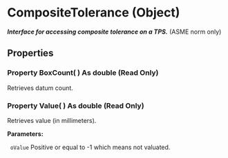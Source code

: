 # CompositeTolerance (Object)

**_Interface for accessing composite tolerance on a TPS._**
(ASME norm only)

## Properties

### Property **BoxCount**( ) As double (Read Only)

Retrieves datum count.  
### Property **Value**( ) As double (Read Only)

Retrieves value (in millimeters).

**Parameters:**

` oValue`      Positive or equal to -1 which means not valuated.